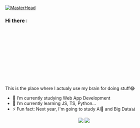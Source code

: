 [![MasterHead](https://i.imgur.com/DL9M9NT.png)](https://github.com/MarcoteRL)
### Hi there <a href="https://www.gautamkrishnar.com/"><img src="https://media.giphy.com/media/hvRJCLFzcasrR4ia7z/giphy.gif" width="5%"></a>    

This is the place where I actualy use my brain for doing stuff😂

- 🔭 I’m currently studying Web App Development
- 🌱 I’m currently learning JS, TS, Python...
- ⚡ Fun fact: Next year, I'm going to study AI🤖 and Big Data📊

<p align = "center">
  <img  src = "https://github-readme-stats.vercel.app/api?username=MarcoteRL&show_icons=true&theme=tokyonight&line_height=27">
  <img src = "https://github-readme-stats.vercel.app/api/top-langs/?username=MarcoteRL&theme=tokyonight">
</p>
